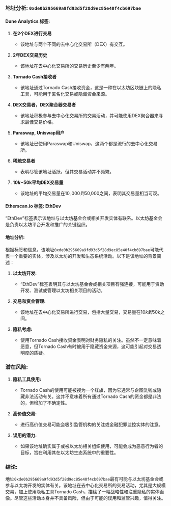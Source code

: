 ### 地址分析: `0xde0b295669a9fd93d5f28d9ec85e40f4cb697bae`

#### Dune Analytics 标签:
1. **在2个DEX进行交易**
   - 该地址与两个不同的去中心化交易所（DEX）有交互。

2. **2年DEX交易历史**
   - 该地址在去中心化交易所的交易历史至少有两年。

3. **Tornado Cash接收者**
   - 该地址通过Tornado Cash接收资金，这是一种在以太坊区块链上的隐私工具，可能用于匿名化交易或隐藏资金来源。

4. **DEX交易者，DEX聚合器交易者**
   - 该地址积极参与去中心化交易所的交易活动，并可能使用DEX聚合器来寻求最佳交易价格。

5. **Paraswap, Uniswap用户**
   - 该地址已使用Paraswap和Uniswap，这两个都是流行的去中心化交易所。

6. **稀疏交易者**
   - 表明尽管该地址活跃，但其交易活动并不频繁。

7. **$10k-$50k平均DEX交易量**
   - 该地址的平均交易量在$10,000到$50,000之间，表明其交易量相当可观。

#### Etherscan.io 标签: EthDev
“EthDev”标签表示该地址与以太坊基金会或相关开发实体有联系。以太坊基金会是负责以太坊平台开发和推广的关键组织。

#### 地址分析:
根据标签和信息，该地址`0xde0b295669a9fd93d5f28d9ec85e40f4cb697bae`可能代表一个重要的实体，涉及以太坊的开发和生态系统活动。以下是该地址的背景简述：

1. **以太坊开发:**
   - “EthDev”标签表明其与以太坊基金会或相关项目有强连接，可能用于资助开发、测试或管理以太坊相关项目的活动。

2. **交易和资金管理:**
   - 该地址在去中心化交易所进行交易，包括大量交易，交易量在$10k到$50k之间。

3. **隐私考虑:**
   - 使用Tornado Cash接收资金表明对财务隐私的关注。虽然不一定意味着恶意，但Tornado Cash有时被用于隐藏资金来源，这可能引起对交易透明度的质疑。

### 潜在风险:
1. **隐私工具使用:**
   - Tornado Cash的使用可能被视为一个红旗，因为它通常与企图洗钱或隐藏非法活动有关。这并不意味着所有通过Tornado Cash的资金都是非法的，但增加了不确定性。

2. **高价值交易:**
   - 进行高价值交易可能会吸引监管机构的关注或金融犯罪监控实体的注意。

3. **误用的潜力:**
   - 如果该地址确实属于或被以太坊相关组织使用，可能会成为恶意行为者的目标，旨在利用其在以太坊生态系统中的重要性。

### 结论:
地址`0xde0b295669a9fd93d5f28d9ec85e40f4cb697bae`最有可能与以太坊基金会或参与以太坊开发的实体有关。该地址在去中心化交易所的交易活动，尤其是大规模交易，加上使用隐私工具Tornado Cash，描绘了一幅战略性和注重隐私的实体画像。尽管这些活动本身并不具备风险，但由于可能的误用和监管兴趣，值得关注。